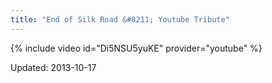 ```yaml
---
title: "End of Silk Road &#8211; Youtube Tribute"
---
```


{% include video id="Di5NSU5yuKE" provider="youtube" %}
    

Updated: 2013-10-17